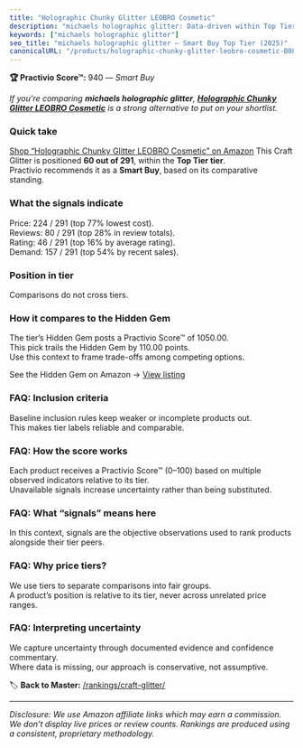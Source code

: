 ```yaml
---
title: "Holographic Chunky Glitter LEOBRO Cosmetic"
description: "michaels holographic glitter: Data-driven within Top Tier ranking using the Practivio Score™. Positioned by quality, value, demand, findability, momentum."
keywords: ["michaels holographic glitter"]
seo_title: "michaels holographic glitter — Smart Buy Top Tier (2025)"
canonicalURL: "/products/holographic-chunky-glitter-leobro-cosmetic-B08L3PRD19/"
---
```


**🏆 Practivio Score™:** 940 — _Smart Buy_


*If you're comparing **michaels holographic glitter**, **[Holographic Chunky Glitter LEOBRO Cosmetic](https://www.amazon.com/dp/B08L3PRD19?tag=practivio-20)** is a strong alternative to put on your shortlist.*
### Quick take
[Shop “Holographic Chunky Glitter LEOBRO Cosmetic” on Amazon](https://www.amazon.com/dp/B08L3PRD19?tag=practivio-20)
This Craft Glitter is positioned **60 out of 291**, within the **Top Tier tier**.  
Practivio recommends it as a **Smart Buy**, based on its comparative standing.

### What the signals indicate
Price: 224 / 291 (top 77% lowest cost).  
Reviews: 80 / 291 (top 28% in review totals).  
Rating: 46 / 291 (top 16% by average rating).  
Demand: 157 / 291 (top 54% by recent sales).

### Position in tier
Comparisons do not cross tiers.

### How it compares to the Hidden Gem
The tier’s Hidden Gem posts a Practivio Score™ of 1050.00.  
This pick trails the Hidden Gem by 110.00 points.  
Use this context to frame trade-offs among competing options.  

See the Hidden Gem on Amazon → [View listing](https://www.amazon.com/dp/B073PXWWJG?tag=practivio-20)

### FAQ: Inclusion criteria
Baseline inclusion rules keep weaker or incomplete products out.  
This makes tier labels reliable and comparable.

### FAQ: How the score works
Each product receives a Practivio Score™ (0–100) based on multiple observed indicators relative to its tier.  
Unavailable signals increase uncertainty rather than being substituted.

### FAQ: What “signals” means here
In this context, signals are the objective observations used to rank products alongside their tier peers.

### FAQ: Why price tiers?
We use tiers to separate comparisons into fair groups.  
A product’s position is relative to its tier, never across unrelated price ranges.

### FAQ: Interpreting uncertainty
We capture uncertainty through documented evidence and confidence commentary.  
Where data is missing, our approach is conservative, not assumptive.


🏷️ **Back to Master:** [/rankings/craft-glitter/](/rankings/craft-glitter/)

---
_Disclosure: We use Amazon affiliate links which may earn a commission. We don’t display live prices or review counts. Rankings are produced using a consistent, proprietary methodology._
